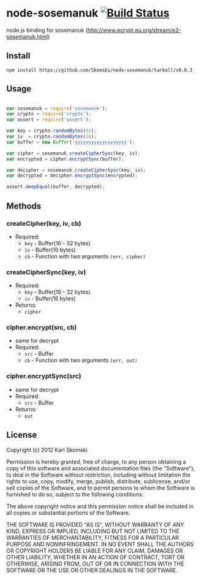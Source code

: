# node-sosemanuk [![Build Status](https://secure.travis-ci.org/Skomski/node-sosemanuk.png?branch=unstable)](http://travis-ci.org/Skomski/node-sosemanuk)

node.js binding for sosemanuk (<http://www.ecrypt.eu.org/stream/e2-sosemanuk.html>)

## Install

```
npm install https://github.com/Skomski/node-sosemanuk/tarball/v0.0.3
```

## Usage

```javascript

var sosemanuk = require('sosemanuk');
var crypto = require('crypto');
var assert = require('assert');

var key = crypto.randomBytes(32);
var iv  = crypto.randomBytes(16);
var buffer = new Buffer('yyyyyyyyyyyyyyyyyyy');

var cipher = sosemanuk.createCipherSync(key, iv);
var encrypted = cipher.encryptSync(buffer);

var decipher = sosemanuk.createCipherSync(key, iv);
var decrypted = decipher.encryptSync(encrypted);

assert.deepEqual(buffer, decrypted);
```

## Methods


### createCipher(key, iv, cb)
  * Required:
    * `key` - Buffer(16 - 32 bytes)
    * `iv` - Buffer(16 bytes)
    * `cb` - Function with two arguments `(err, cipher)`

### createCipherSync(key, iv)
  * Required:
    * `key` - Buffer(16 - 32 bytes)
    * `iv` - Buffer(16 bytes)
  * Returns:
    * `cipher`

### cipher.encrypt(src, cb)
  * same for decrypt
  * Required:
    * `src` - Buffer
    * `cb` - Function with two arguments `(err, out)`

### cipher.encryptSync(src)
  * same for decrypt
  * Required:
    * `src` - Buffer
  * Returns:
    * `out`

## License

Copyright (c) 2012 Karl Skomski

Permission is hereby granted, free of charge, to any person obtaining a copy of this software and associated documentation files (the "Software"), to deal in the Software without restriction, including without limitation the rights to use, copy, modify, merge, publish, distribute, sublicense, and/or sell copies of the Software, and to permit persons to whom the Software is furnished to do so, subject to the following conditions:

The above copyright notice and this permission notice shall be included in all copies or substantial portions of the Software.

THE SOFTWARE IS PROVIDED "AS IS", WITHOUT WARRANTY OF ANY KIND, EXPRESS OR IMPLIED, INCLUDING BUT NOT LIMITED TO THE WARRANTIES OF MERCHANTABILITY, FITNESS FOR A PARTICULAR PURPOSE AND NONINFRINGEMENT. IN NO EVENT SHALL THE AUTHORS OR COPYRIGHT HOLDERS BE LIABLE FOR ANY CLAIM, DAMAGES OR OTHER LIABILITY, WHETHER IN AN ACTION OF CONTRACT, TORT OR OTHERWISE, ARISING FROM, OUT OF OR IN CONNECTION WITH THE SOFTWARE OR THE USE OR OTHER DEALINGS IN THE SOFTWARE.
